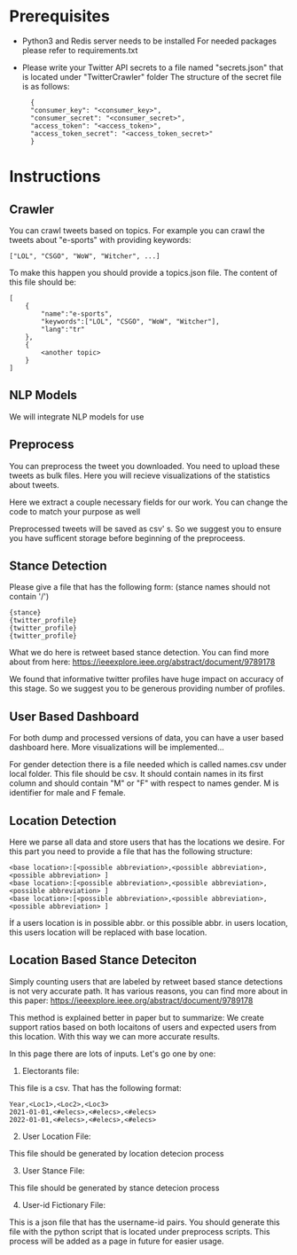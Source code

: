
# Prerequisites

* Python3 and Redis server needs to be installed
        For needed packages please refer to requirements.txt

* Please write your Twitter API secrets to a file named "secrets.json" that is located under "TwitterCrawler" folder
The structure of the secret file is as follows: 

        {
        "consumer_key": "<consumer_key>",
        "consumer_secret": "<consumer_secret>",
        "access_token": "<access_token>",
        "access_token_secret": "<access_token_secret>"
        }



# Instructions


## Crawler

You can crawl tweets based on topics. For example you can crawl the tweets about "e-sports" with providing keywords: 

```
["LOL", "CSGO", "WoW", "Witcher", ...]
```


To make this happen you should provide a topics.json file. The content of this file should be: 
```
[
    {
        "name":"e-sports",
        "keywords":["LOL", "CSGO", "WoW", "Witcher"],
        "lang":"tr"
    },
    {
        <another topic>
    }
]
```


## NLP Models

We will integrate NLP models for use 

## Preprocess


You can preprocess the tweet you downloaded. You need to upload these tweets as bulk files. Here you will recieve visualizations of the statistics about tweets.


Here we extract a couple necessary fields for our work. You can change the code to match your purpose as well


Preprocessed tweets will be saved as csv' s. So we suggest you to ensure you have sufficent storage before beginning of the preproceess.


## Stance Detection

Please give a file that has the following form: (stance names should not contain '/')

```
{stance}
{twitter_profile}
{twitter_profile}
{twitter_profile}
```

What we do here is retweet based stance detection. You can find more about from here: https://ieeexplore.ieee.org/abstract/document/9789178


We found that informative twitter profiles have huge impact on accuracy of this stage. So we suggest you to be generous providing number of profiles.


## User Based Dashboard

For both dump and processed versions of data, you can have a user based dashboard here. More visualizations will be implemented...

For gender detection there is a file needed which is called names.csv under local folder. This file should be csv. It should contain names in its first column and should contain "M" or "F" with respect to names gender. M is identifier for male and F female.

## Location Detection

Here we parse all data and store users that has the locations we desire. For this part you need to provide a file that has the following structure:


```
<base location>:[<possible abbreviation>,<possible abbreviation>,<possible abbreviation> ]
<base location>:[<possible abbreviation>,<possible abbreviation>,<possible abbreviation> ]
<base location>:[<possible abbreviation>,<possible abbreviation>,<possible abbreviation> ]
```

İf a users location is in possible abbr. or this possible abbr. in users location, this users location will be replaced with base location.


## Location Based Stance Deteciton

Simply counting users that are labeled by retweet based stance detections is not very accurate path. It has various reasons, you can find more about in this paper: https://ieeexplore.ieee.org/abstract/document/9789178 

This method is explained better in paper but to summarize: We create support ratios based on both locaitons of users and expected users from this location. With this way we can more accurate results.


In this page there are lots of inputs. Let's go one by one:

1) Electorants file: 

This file is a csv. That has the following format: 

```
Year,<Loc1>,<Loc2>,<Loc3>
2021-01-01,<#elecs>,<#elecs>,<#elecs>
2022-01-01,<#elecs>,<#elecs>,<#elecs>
```

2) User Location File: 

This file should be generated by location detecion process


3) User Stance File: 

This file should be generated by stance detecion process


4) User-id Fictionary File: 

This is a json file that has the username-id pairs. You should generate this file with the python script that is located under preprocess scripts. This process will be added as a page in future for easier usage.


